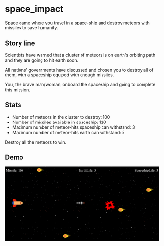 # space_impact
Space game where you travel in a space-ship and destroy meteors with missiles to save humanity.

## Story line
Scientists have warned that a cluster of meteors is on earth's orbiting path and they are going to hit earth soon.    

All nations' governments have discussed and chosen you to destroy all of them, with a spaceship equiped with enough missiles.     

You, the brave man/woman, onboard the spaceship and going to complete this mission.

## Stats
* Number of meteors in the cluster to destroy: 100
* Number of missiles available in spaceship: 120
* Maximum number of meteor-hits spaceship can withstand: 3
* Maximum number of meteor-hits earth can withstand: 5

Destroy all the meteors to win.
## Demo
![Demo](img/screenshot.png)